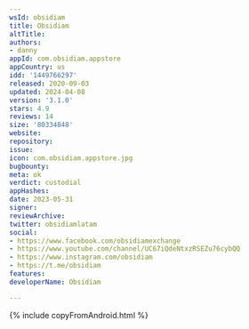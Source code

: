 ```yaml
---
wsId: obsidiam
title: Obsidiam
altTitle: 
authors:
- danny
appId: com.obsidiam.appstore
appCountry: us
idd: '1449766297'
released: 2020-09-03
updated: 2024-04-08
version: '3.1.0'
stars: 4.9
reviews: 14
size: '80334848'
website: 
repository: 
issue: 
icon: com.obsidiam.appstore.jpg
bugbounty: 
meta: ok
verdict: custodial
appHashes: 
date: 2023-05-31
signer: 
reviewArchive: 
twitter: obsidiamlatam
social:
- https://www.facebook.com/obsidiamexchange
- https://www.youtube.com/channel/UC67iQdeNtxzRSEZu76cybQQ
- https://www.instagram.com/obsidiam
- https://t.me/obsidiam
features: 
developerName: Obsidiam

---
```


{% include copyFromAndroid.html %}